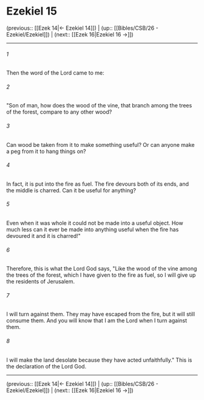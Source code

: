 # Ezekiel 15

(previous:: [[Ezek 14|← Ezekiel 14]]) | (up:: [[Bibles/CSB/26 - Ezekiel/Ezekiel]]) | (next:: [[Ezek 16|Ezekiel 16 →]])

***


###### 1 
Then the word of the Lord came to me: 

###### 2 
"Son of man, how does the wood of the vine, that branch among the trees of the forest, compare to any other wood? 

###### 3 
Can wood be taken from it to make something useful? Or can anyone make a peg from it to hang things on? 

###### 4 
In fact, it is put into the fire as fuel. The fire devours both of its ends, and the middle is charred. Can it be useful for anything? 

###### 5 
Even when it was whole it could not be made into a useful object. How much less can it ever be made into anything useful when the fire has devoured it and it is charred!" 

###### 6 
Therefore, this is what the Lord God says, "Like the wood of the vine among the trees of the forest, which I have given to the fire as fuel, so I will give up the residents of Jerusalem. 

###### 7 
I will turn against them. They may have escaped from the fire, but it will still consume them. And you will know that I am the Lord when I turn against them. 

###### 8 
I will make the land desolate because they have acted unfaithfully." This is the declaration of the Lord God.

***

(previous:: [[Ezek 14|← Ezekiel 14]]) | (up:: [[Bibles/CSB/26 - Ezekiel/Ezekiel]]) | (next:: [[Ezek 16|Ezekiel 16 →]])
